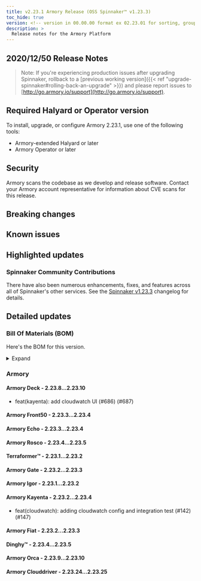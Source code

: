 ```yaml
---
title: v2.23.1 Armory Release (OSS Spinnaker™ v1.23.3)
toc_hide: true
version: <!-- version in 00.00.00 format ex 02.23.01 for sorting, grouping --> 
description: >
  Release notes for the Armory Platform
---
```


## 2020/12/50 Release Notes

> Note: If you're experiencing production issues after upgrading Spinnaker, rollback to a [previous working version]({{< ref "upgrade-spinnaker#rolling-back-an-upgrade" >}}) and please report issues to [http://go.armory.io/support](http://go.armory.io/support).
## Required Halyard or Operator version

To install, upgrade, or configure Armory 2.23.1, use one of the following tools:

- Armory-extended Halyard <PUT IN A VERSION NUMBER> or later
- Armory Operator <PUT IN A VERSION NUMBER> or later

## Security

Armory scans the codebase as we develop and release software. Contact your Armory account representative for information about CVE scans for this release.

## Breaking changes
<!-- Copy/paste from the previous version if there are recent ones. We can drop breaking changes after 3 minor versions. Add new ones from OSS and Armory. -->

## Known issues
<!-- Copy/paste known issues from the previous version if they're not fixed. Add new ones from OSS and Armory. If there aren't any issues, state that so readers don't think we forgot to fill out this section. -->

## Highlighted updates

<!--
Each item category (such as UI) under here should be an h3 (###). List the following info that service owners should be able to provide:
- Major changes or new features we want to call out for Armory and OSS. Changes should be grouped under end user understandable sections. For example, instead of Deck, use UI. Instead of Fiat, use Permissions.
- Fixes to any known issues from previous versions that we have in release notes. These can all be grouped under a Fixed issues H3.
-->




###  Spinnaker Community Contributions

There have also been numerous enhancements, fixes, and features across all of Spinnaker's other services. See the
[Spinnaker v1.23.3](https://www.spinnaker.io/community/releases/versions/1-23-3-changelog) changelog for details.

## Detailed updates

### Bill Of Materials (BOM)

Here's the BOM for this version.
<details><summary>Expand</summary>
<pre class="highlight">
<code>version: 2.23.1
timestamp: "2020-12-02 17:23:41"
services:
    clouddriver:
        commit: dc4839bf
        version: 2.23.25
    deck:
        commit: 7fa4d3d1
        version: 2.23.10
    dinghy:
        commit: b05c28f9
        version: 2.23.5
    echo:
        commit: 0be27822
        version: 2.23.4
    fiat:
        commit: 6ef30d9d
        version: 2.23.3
    front50:
        commit: 9cd8f0e4
        version: 2.23.4
    gate:
        commit: d25c8e6e
        version: 2.23.3
    igor:
        commit: 215616fa
        version: 2.23.2
    kayenta:
        commit: 55ab67c5
        version: 2.23.4
    monitoring-daemon:
        version: 2.23.0
    monitoring-third-party:
        version: 2.23.0
    orca:
        commit: "19346318"
        version: 2.23.10
    rosco:
        commit: d7012b41
        version: 2.23.5
    terraformer:
        commit: da937fcf
        version: 2.23.2
dependencies:
    redis:
        version: 2:2.8.4-2
artifactSources:
    dockerRegistry: docker.io/armory
</code>
</pre>
</details>

### Armory


#### Armory Deck - 2.23.8...2.23.10

  - feat(kayenta): add cloudwatch UI (#686) (#687)

#### Armory Front50 - 2.23.3...2.23.4


#### Armory Echo - 2.23.3...2.23.4


#### Armory Rosco - 2.23.4...2.23.5


#### Terraformer™ - 2.23.1...2.23.2


#### Armory Gate - 2.23.2...2.23.3


#### Armory Igor - 2.23.1...2.23.2


#### Armory Kayenta - 2.23.2...2.23.4

  - feat(cloudwatch): adding cloudwatch config and integration test (#142) (#147)

#### Armory Fiat - 2.23.2...2.23.3


#### Dinghy™ - 2.23.4...2.23.5


#### Armory Orca - 2.23.9...2.23.10


#### Armory Clouddriver - 2.23.24...2.23.25


